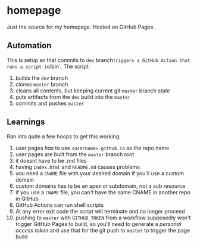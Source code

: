 # homepage

Just the source for my homepage. Hosted on GitHub Pages.

## Automation

This is setup so that commits to `dev` branch`triggers a GitHub Action that runs a script in`/bin`. The script:

1. builds the `dev` branch
1. clones `master` branch
1. cleans all contents, but keeping current git `master` branch state
1. puts artifacts from the `dev` build into the `master`
1. commits and pushes `master`

## Learnings

Ran into quite a few hoops to get this working:

1. user pages _has_ to use `<username>.github.io` as the repo name
1. user pages are built from the `master` branch root
1. it doesnt have to be .md files
1. having `index.html` and `README.md` causes problems
1. you need a `CNAME` file with your desired domain if you'll use a custom domain
1. custom domains has to be an apex or subdomain, not a sub resource
1. if you use a `CNAME` file, you can't have the same CNAME in another repo in GitHub
1. GitHub Actions can run shell scripts
1. At any error exit code the script will terminate and no longer proceed
1. pushing to `master` with `GITHUB_TOKEN` from a workflow supposedly won't trigger GitHub Pages to build, so you'll need to generate a _personal access token_ and use that for the git push to `master` to trigger the page build
